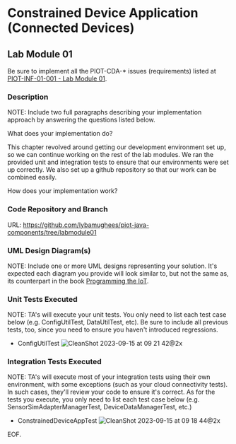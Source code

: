# Constrained Device Application (Connected Devices)

## Lab Module 01

Be sure to implement all the PIOT-CDA-* issues (requirements) listed at [PIOT-INF-01-001 - Lab Module 01](https://github.com/orgs/programming-the-iot/projects/1#column-9974937).

### Description

NOTE: Include two full paragraphs describing your implementation approach by answering the questions listed below.

What does your implementation do? 

This chapter revolved around getting our development environment set up, so we can continue working on the rest of the lab modules. We ran the provided unit and integration tests to ensure that our environments were set up correctly. We also set up a github repository so that our work can be combined easily.

How does your implementation work?



### Code Repository and Branch

URL: https://github.com/lybamughees/piot-java-components/tree/labmodule01

### UML Design Diagram(s)

NOTE: Include one or more UML designs representing your solution. It's expected each
diagram you provide will look similar to, but not the same as, its counterpart in the
book [Programming the IoT](https://learning.oreilly.com/library/view/programming-the-internet/9781492081401/).


### Unit Tests Executed

NOTE: TA's will execute your unit tests. You only need to list each test case below
(e.g. ConfigUtilTest, DataUtilTest, etc). Be sure to include all previous tests, too,
since you need to ensure you haven't introduced regressions.

- ConfigUtilTest
![CleanShot 2023-09-15 at 09 21 42@2x](https://github.com/lybamughees/book-exercise-docs/assets/33076159/7ab249bc-885f-4b2e-a52f-3f4a747e3006)

### Integration Tests Executed

NOTE: TA's will execute most of your integration tests using their own environment, with
some exceptions (such as your cloud connectivity tests). In such cases, they'll review
your code to ensure it's correct. As for the tests you execute, you only need to list each
test case below (e.g. SensorSimAdapterManagerTest, DeviceDataManagerTest, etc.)

- ConstrainedDeviceAppTest
![CleanShot 2023-09-15 at 09 18 44@2x](https://github.com/lybamughees/book-exercise-docs/assets/33076159/45bf691b-f1ed-4741-8ae0-4663f7ae7304)

EOF.
